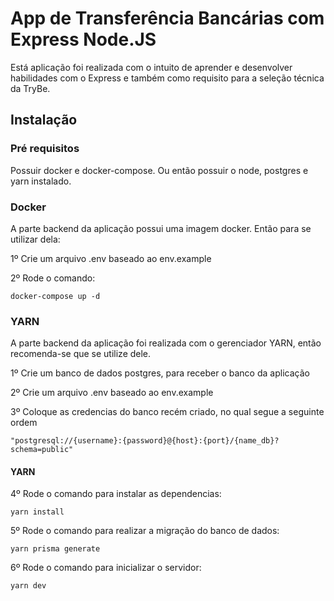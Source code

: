 # App de Transferência Bancárias com Express Node.JS

Está aplicação foi realizada com o intuito de aprender e desenvolver habilidades com o Express
e também como requisito para a seleção técnica da TryBe.

## Instalação

### Pré requisitos

Possuir docker e docker-compose. Ou então possuir o node, postgres e yarn instalado.

### Docker

A parte backend da aplicação possui uma imagem docker. Então para se utilizar dela:

1º Crie um arquivo .env baseado ao env.example

2º Rode o comando:

    docker-compose up -d

### YARN

A parte backend da aplicação foi realizada com o gerenciador YARN, então recomenda-se que se utilize dele.

1º Crie um banco de dados postgres, para receber o banco da aplicação

2º Crie um arquivo .env baseado ao env.example

3º Coloque as credencias do banco recém criado, no qual segue a seguinte ordem 

    "postgresql://{username}:{password}@{host}:{port}/{name_db}?schema=public"

#### YARN

4º Rode o comando para instalar as dependencias:

    yarn install

5º Rode o comando para realizar a migração do banco de dados:

    yarn prisma generate

6º Rode o comando para inicializar o servidor:

    yarn dev
